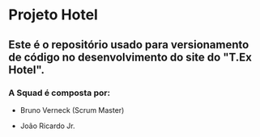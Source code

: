 # Projeto Hotel

## Este é o repositório usado para versionamento de código no desenvolvimento do site do "T.Ex Hotel". 

### A Squad é composta por:

- Bruno Verneck  (Scrum Master)

- João Ricardo Jr.



